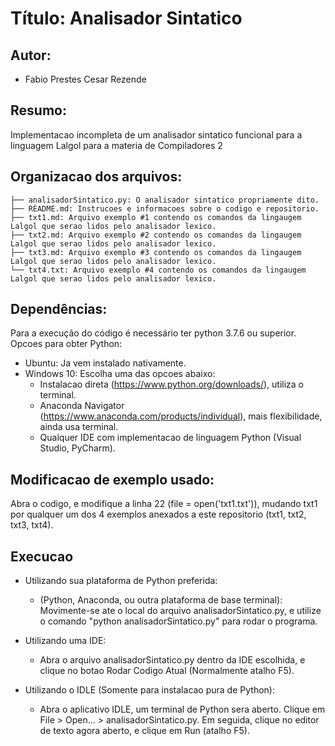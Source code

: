 # Título: Analisador Sintatico

## Autor: 

- Fabio Prestes Cesar Rezende

## Resumo:

Implementacao incompleta de um analisador sintatico funcional para a linguagem Lalgol para a materia de Compiladores 2 

## Organizacao dos arquivos:

```
├── analisadorSintatico.py: O analisador sintatico propriamente dito.
├── README.md: Instrucoes e informacoes sobre o codigo e repositorio.
├── txt1.md: Arquivo exemplo #1 contendo os comandos da lingaugem Lalgol que serao lidos pelo analisador lexico.
├── txt2.md: Arquivo exemplo #2 contendo os comandos da lingaugem Lalgol que serao lidos pelo analisador lexico.
├── txt3.md: Arquivo exemplo #3 contendo os comandos da lingaugem Lalgol que serao lidos pelo analisador lexico.
└── txt4.txt: Arquivo exemplo #4 contendo os comandos da lingaugem Lalgol que serao lidos pelo analisador lexico.
```

## Dependências:

Para a execução do código é necessário ter python 3.7.6 ou superior.
Opcoes para obter Python:
- Ubuntu: Ja vem instalado nativamente.
- Windows 10: Escolha uma das opcoes abaixo:
  - Instalacao direta (https://www.python.org/downloads/), utiliza o terminal.
  - Anaconda Navigator (https://www.anaconda.com/products/individual), mais flexibilidade, ainda usa terminal.
  - Qualquer IDE com implementacao de linguagem Python (Visual Studio, PyCharm).


## Modificacao de exemplo usado:

Abra o codigo, e modifique a linha 22 (file = open('txt1.txt')), mudando txt1 por qualquer um dos 4 exemplos anexados a este repositorio (txt1, txt2, txt3, txt4).

## Execucao

- Utilizando sua plataforma de Python preferida:
  - (Python, Anaconda, ou outra plataforma de base terminal): Movimente-se ate o local do arquivo analisadorSintatico.py, e utilize o comando "python analisadorSintatico.py" para rodar o programa.

- Utilizando uma IDE:
  - Abra o arquivo analisadorSintatico.py dentro da IDE escolhida, e clique no botao Rodar Codigo Atual (Normalmente atalho F5).

- Utilizando o IDLE (Somente para instalacao pura de Python):
  - Abra o aplicativo IDLE, um terminal de Python sera aberto. Clique em File > Open... > analisadorSintatico.py. Em seguida, clique no editor de texto agora aberto, e clique em Run (atalho F5).

